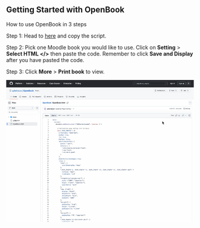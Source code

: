## Getting Started with OpenBook

How to use OpenBook in 3 steps

Step 1: Head to [here](https://github.com/aylwinscw/OpenBook/blob/main/OpenBook.html) and copy the script.

Step 2: Pick one Moodle book you would like to use. Click on **Setting** > **Select HTML </>** then paste the code. Remember to click **Save and Display** after you have pasted the code.

Step 3: Click **More** > **Print book** to view.

<img src="https://raw.githubusercontent.com/aylwinscw/OpenBook/main/docs/How-to-use-OpenBook.gif" alt="How to use OpenBook" width="800">